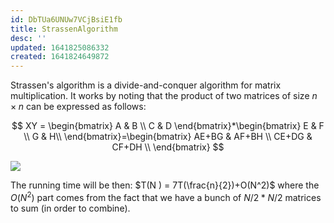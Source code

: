 ```yaml
---
id: DbTUa6UNUw7VCjBsiE1fb
title: StrassenAlgorithm
desc: ''
updated: 1641825086332
created: 1641824649872
---
```

Strassen's algorithm is a divide-and-conquer algorithm for matrix multiplication.
It works by noting that the product of two matrices of size $n\times n$ can be expressed as follows:

$$ 
XY = \begin{bmatrix}
A & B \\
C & D
\end{bmatrix}*\begin{bmatrix}
E & F \\
G & H\\
\end{bmatrix}=\begin{bmatrix}
AE+BG & AF+BH \\
CE+DG & CF+DH \\
\end{bmatrix}
$$

![](/assets/images/2022-01-10-15-29-26.png)

The running time will be then:
$T(N ) = 7T(\frac{n}{2})+O(N^2)$ 
where the $O(N^2)$ part comes from the fact that we have a bunch of $N/2*N/2$ matrices to sum (in order to combine).



